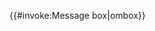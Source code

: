 <templatestyles src="Template:Ombox/styles.css" /> {{\#invoke:Message box|ombox}}<noinclude>  </noinclude>
